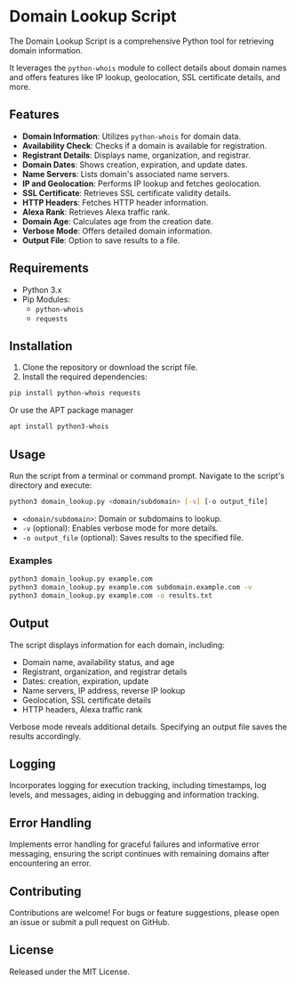 # Domain Lookup Script

The Domain Lookup Script is a comprehensive Python tool for retrieving domain information.

It leverages the `python-whois` module to collect details about domain names and offers features like IP lookup, geolocation, SSL certificate details, and more.

## Features

- **Domain Information**: Utilizes `python-whois` for domain data.
- **Availability Check**: Checks if a domain is available for registration.
- **Registrant Details**: Displays name, organization, and registrar.
- **Domain Dates**: Shows creation, expiration, and update dates.
- **Name Servers**: Lists domain's associated name servers.
- **IP and Geolocation**: Performs IP lookup and fetches geolocation.
- **SSL Certificate**: Retrieves SSL certificate validity details.
- **HTTP Headers**: Fetches HTTP header information.
- **Alexa Rank**: Retrieves Alexa traffic rank.
- **Domain Age**: Calculates age from the creation date.
- **Verbose Mode**: Offers detailed domain information.
- **Output File**: Option to save results to a file.

## Requirements

- Python 3.x
- Pip Modules:
  - `python-whois`
  - `requests`

## Installation

1. Clone the repository or download the script file.
2. Install the required dependencies:

```bash
pip install python-whois requests
```
Or use the APT package manager
```bash
apt install python3-whois
```

## Usage

Run the script from a terminal or command prompt. Navigate to the script's directory and execute:

```bash
python3 domain_lookup.py <domain/subdomain> [-v] [-o output_file]
```

- `<domain/subdomain>`: Domain or subdomains to lookup.
- `-v` (optional): Enables verbose mode for more details.
- `-o output_file` (optional): Saves results to the specified file.

### Examples

```bash
python3 domain_lookup.py example.com
python3 domain_lookup.py example.com subdomain.example.com -v
python3 domain_lookup.py example.com -o results.txt
```

## Output

The script displays information for each domain, including:

- Domain name, availability status, and age
- Registrant, organization, and registrar details
- Dates: creation, expiration, update
- Name servers, IP address, reverse IP lookup
- Geolocation, SSL certificate details
- HTTP headers, Alexa traffic rank

Verbose mode reveals additional details. Specifying an output file saves the results accordingly.

## Logging

Incorporates logging for execution tracking, including timestamps, log levels, and messages, aiding in debugging and information tracking.

## Error Handling

Implements error handling for graceful failures and informative error messaging, ensuring the script continues with remaining domains after encountering an error.

## Contributing

Contributions are welcome! For bugs or feature suggestions, please open an issue or submit a pull request on GitHub.

## License

Released under the MIT License.
